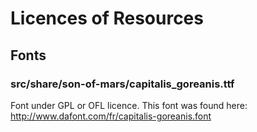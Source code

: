 # Licences of Resources

## Fonts

### src/share/son-of-mars/capitalis_goreanis.ttf
Font under GPL or OFL licence.
This font was found here: http://www.dafont.com/fr/capitalis-goreanis.font
